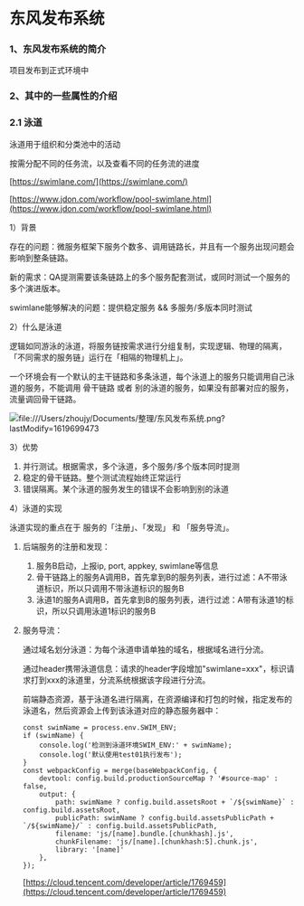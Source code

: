 # 东风发布系统

### **1、东风发布系统的简介**

项目发布到正式环境中

### **2、其中的一些属性的介绍**

### **2.1 泳道**

泳道用于组织和分类池中的活动

按需分配不同的任务流，以及查看不同的任务流的进度

[https://swimlane.com/](https://swimlane.com/)

[https://www.jdon.com/workflow/pool-swimlane.html](https://www.jdon.com/workflow/pool-swimlane.html)

1）背景

存在的问题：微服务框架下服务个数多、调用链路长，并且有一个服务出现问题会影响到整条链路。

新的需求：QA提测需要该条链路上的多个服务配套测试，或同时测试一个服务的多个演进版本。

swimlane能够解决的问题：提供稳定服务 && 多服务/多版本同时测试

2）什么是泳道

逻辑如同游泳的泳道，将服务链按需求进行分组复制，实现逻辑、物理的隔离，「不同需求的服务链」运行在「相隔的物理机上」。

一个环境会有一个默认的主干链路和多条泳道，每个泳道上的服务只能调用自己泳道的服务，不能调用 骨干链路 或者 别的泳道的服务，如果没有部署对应的服务，流量调回骨干链路。

![file:///Users/zhoujy/Documents/整理/东风发布系统.png?lastModify=1619699473](file:///Users/zhoujy/Documents/整理/东风发布系统.png?lastModify=1619699473)

3）优势

1. 并行测试。根据需求，多个泳道，多个服务/多个版本同时提测
2. 稳定的骨干链路。整个测试流程始终正常运行
3. 错误隔离。某个泳道的服务发生的错误不会影响到别的泳道

4）泳道的实现

泳道实现的重点在于 服务的「注册」、「发现」 和 「服务导流」。

1. 后端服务的注册和发现：
    1. 服务B启动，上报ip, port, appkey, swimlane等信息
    2. 骨干链路上的服务A调用B，首先拿到B的服务列表，进行过滤：A不带泳道标识，所以只调用不带泳道标识的服务B
    3. 泳道1的服务A调用B，首先拿到B的服务列表，进行过滤：A带有泳道1的标识，所以只调用泳道1标识的服务B
2. 服务导流：
    
    通过域名划分泳道：为每个泳道申请单独的域名，根据域名进行分流。
    
    通过header携带泳道信息：请求的header字段增加"swimlane=xxx"，标识请求打到xxx的泳道里，分流系统根据该字段进行分流。
    
    前端静态资源，基于泳道名进行隔离，在资源编译和打包的时候，指定发布的泳道名，然后资源会上传到该泳道对应的静态服务器中：
    
    ```
    const swimName = process.env.SWIM_ENV;
    if (swimName) {
        console.log('检测到泳道环境SWIM_ENV:' + swimName);
        console.log('默认使用test01执行发布');
    }
    const webpackConfig = merge(baseWebpackConfig, {
        devtool: config.build.productionSourceMap ? '#source-map' : false,
        output: {
            path: swimName ? config.build.assetsRoot + `/${swimName}` : config.build.assetsRoot,
            publicPath: swimName ? config.build.assetsPublicPath + `/${swimName}/` : config.build.assetsPublicPath,
            filename: 'js/[name].bundle.[chunkhash].js',
            chunkFilename: 'js/[name].[chunkhash:5].chunk.js',
            library: '[name]'
        },
    });
    ```
    
    [https://cloud.tencent.com/developer/article/1769459](https://cloud.tencent.com/developer/article/1769459)